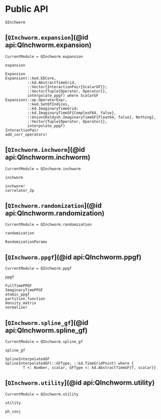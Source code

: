 # Public API

```@docs
QInchworm
```

## [`QInchworm.expansion`](@id api:QInchworm.expansion)

```@meta
CurrentModule = QInchworm.expansion
```
```@docs
expansion
```
```@docs
Expansion
Expansion(::ked.EDCore,
          ::kd.AbstractTimeGrid,
          ::Vector{InteractionPair{ScalarGF}};
          ::Vector{Tuple{Operator, Operator}},
          interpolate_ppgf) where ScalarGF
Expansion(::op.OperatorExpr,
          ::ked.SetOfIndices,
          ::kd.ImaginaryTimeGrid;
          ::kd.ImaginaryTimeGF{ComplexF64, false},
          ::Union{Keldysh.ImaginaryTimeGF{Float64, false}, Nothing},
          ::Vector{Tuple{Operator, Operator}},
          interpolate_ppgf)
InteractionPair
add_corr_operators!
```

## [`QInchworm.inchworm`](@id api:QInchworm.inchworm)

```@meta
CurrentModule = QInchworm.inchworm
```
```@docs
inchworm
```
```@docs
inchworm!
correlator_2p
```

## [`QInchworm.randomization`](@id api:QInchworm.randomization)

```@meta
CurrentModule = QInchworm.randomization
```
```@docs
randomization
```
```@docs
RandomizationParams
```

## [`QInchworm.ppgf`](@id api:QInchworm.ppgf)

```@meta
CurrentModule = QInchworm.ppgf
```
```@docs
ppgf
```
```@docs
FullTimePPGF
ImaginaryTimePPGF
atomic_ppgf
partition_function
density_matrix
normalize!
```

## [`QInchworm.spline_gf`](@id api:QInchworm.spline_gf)

```@meta
CurrentModule = QInchworm.spline_gf
```
```@docs
spline_gf
```
```@docs
SplineInterpolatedGF
SplineInterpolatedGF(::GFType; ::kd.TimeGridPoint) where {
        T <: Number, scalar, GFType <: kd.AbstractTimeGF{T, scalar}}
```

## [`QInchworm.utility`](@id api:QInchworm.utility)

```@meta
CurrentModule = QInchworm.utility
```
```@docs
utility
```
```@docs
ph_conj
```
